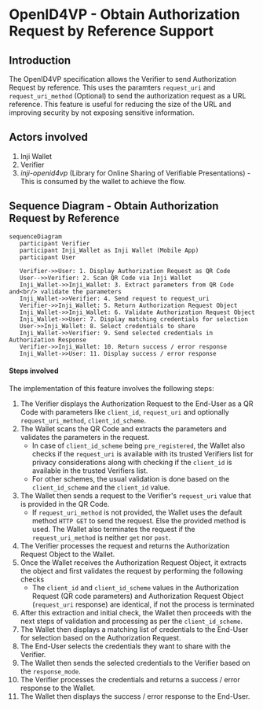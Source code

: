 # OpenID4VP - Obtain Authorization Request by Reference Support

## Introduction

The OpenID4VP specification allows the Verifier to send Authorization Request by reference. This uses the paramters `request_uri` and `request_uri_method` (Optional) to send the authorization request as a URL reference. This feature is useful for reducing the size of the URL and improving security by not exposing sensitive information.

## Actors involved
1. Inji Wallet
2. Verifier
3. _inji-openid4vp_ (Library for Online Sharing of Verifiable Presentations) - This is consumed by the wallet to achieve the flow.

## Sequence Diagram - Obtain Authorization Request by Reference

```mermaid
sequenceDiagram
   participant Verifier
   participant Inji_Wallet as Inji Wallet (Mobile App)
   participant User

   Verifier->>User: 1. Display Authorization Request as QR Code
   User-->>Verifier: 2. Scan QR Code via Inji Wallet
   Inji_Wallet->>Inji_Wallet: 3. Extract parameters from QR Code and<br/> validate the parameters
   Inji_Wallet->>Verifier: 4. Send request to request_uri
   Verifier->>Inji_Wallet: 5. Return Authorization Request Object
   Inji_Wallet->>Inji_Wallet: 6. Validate Authorization Request Object
   Inji_Wallet->>User: 7. Display matching credentials for selection
   User->>Inji_Wallet: 8. Select credentials to share
   Inji_Wallet->>Verifier: 9. Send selected credentials in Authorization Response
   Verifier->>Inji_Wallet: 10. Return success / error response
   Inji_Wallet->>User: 11. Display success / error response
```
#### Steps involved

The implementation of this feature involves the following steps:
1. The Verifier displays the Authorization Request to the End-User as a QR Code with parameters like `client_id`, `request_uri` and optionally `request_uri_method`, `client_id_scheme`.
2. The Wallet scans the QR Code and extracts the parameters and validates the parameters in the request. 
   - In case of `client_id_scheme` being `pre_registered`, the Wallet also checks if the `request_uri` is available with its trusted Verifiers list for privacy considerations along with checking if the `client_id` is available in the trusted Verifiers list.
   - For other schemes, the usual validation is done based on the `client_id_scheme` and the `client_id` value.
3. The Wallet then sends a request to the Verifier's `request_uri` value that is provided in the QR Code.
   - If `request_uri_method` is not provided, the Wallet uses the default method `HTTP GET` to send the request. Else the provided method is used. The Wallet also terminates the request if the `request_uri_method` is neither `get` nor `post`.
4. The Verifier processes the request and returns the Authorization Request Object to the Wallet.
5. Once the Wallet receives the Authorization Request Object, it extracts the object and first validates the request by performing the following checks
   - The `client_id` and `client_id_scheme` values in the Authorization Request (QR code parameters) and Authorization Request Object (`request_uri` response) are identical, if not the process is terminated
6. After this extraction and initial check, the Wallet then proceeds with the next steps of validation and processing as per the `client_id_scheme`.
7. The Wallet then displays a matching list of credentials to the End-User for selection based on the Authorization Request.
8. The End-User selects the credentials they want to share with the Verifier.
9. The Wallet then sends the selected credentials to the Verifier based on the `response_mode`.
10. The Verifier processes the credentials and returns a success / error response to the Wallet.
11. The Wallet then displays the success / error response to the End-User.